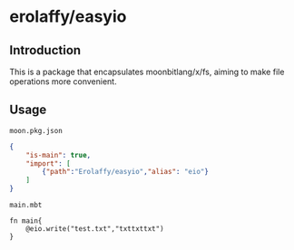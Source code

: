 # erolaffy/easyio

## Introduction
This is a package that encapsulates moonbitlang/x/fs, aiming to make file operations more convenient.

## Usage
`moon.pkg.json`
```json
{
    "is-main": true,
    "import": [
        {"path":"Erolaffy/easyio","alias": "eio"}
    ]
}
```

`main.mbt`
```moonbit
fn main{
    @eio.write("test.txt","txttxttxt")
}
```